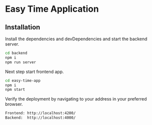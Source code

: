 # Easy Time Application

## Installation

Install the dependencies and devDependencies and start the backend server.

```sh
cd backend
npm i
npm run server
```

Next step start frontend app.


```sh
cd easy-time-app
npm i
npm start
```

Verify the deployment by navigating to your address in
your preferred browser.

```sh
Frontend: http://localhost:4200/
Backend:  http://localhost:4000/
```
